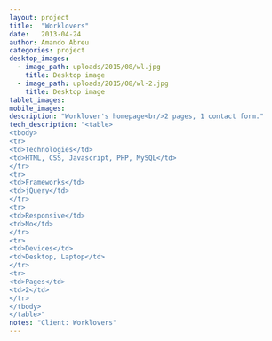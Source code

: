 ```yaml
---
layout: project 
title:  "Worklovers"
date:   2013-04-24
author: Amando Abreu
categories: project
desktop_images:
  - image_path: uploads/2015/08/wl.jpg
    title: Desktop image
  - image_path: uploads/2015/08/wl-2.jpg
    title: Desktop image
tablet_images:
mobile_images:
description: "Worklover's homepage<br/>2 pages, 1 contact form."
tech_description: "<table>
<tbody>
<tr>
<td>Technologies</td>
<td>HTML, CSS, Javascript, PHP, MySQL</td>
</tr>
<tr>
<td>Frameworks</td>
<td>jQuery</td>
</tr>
<tr>
<td>Responsive</td>
<td>No</td>
</tr>
<tr>
<td>Devices</td>
<td>Desktop, Laptop</td>
</tr>
<tr>
<td>Pages</td>
<td>2</td>
</tr>
</tbody>
</table>"
notes: "Client: Worklovers"
---
```

